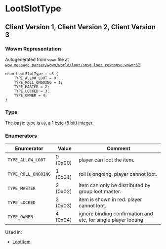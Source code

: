 # LootSlotType

## Client Version 1, Client Version 2, Client Version 3

### Wowm Representation

Autogenerated from `wowm` file at [`wow_message_parser/wowm/world/loot/smsg_loot_response.wowm:67`](https://github.com/gtker/wow_messages/tree/main/wow_message_parser/wowm/world/loot/smsg_loot_response.wowm#L67).

```rust,ignore
enum LootSlotType : u8 {
    TYPE_ALLOW_LOOT = 0;
    TYPE_ROLL_ONGOING = 1;
    TYPE_MASTER = 2;
    TYPE_LOCKED = 3;
    TYPE_OWNER = 4;
}
```
### Type
The basic type is `u8`, a 1 byte (8 bit) integer.
### Enumerators
| Enumerator | Value  | Comment |
| --------- | -------- | ------- |
| `TYPE_ALLOW_LOOT` | 0 (0x00) | player can loot the item. |
| `TYPE_ROLL_ONGOING` | 1 (0x01) | roll is ongoing. player cannot loot. |
| `TYPE_MASTER` | 2 (0x02) | item can only be distributed by group loot master. |
| `TYPE_LOCKED` | 3 (0x03) | item is shown in red. player cannot loot. |
| `TYPE_OWNER` | 4 (0x04) | ignore binding confirmation and etc, for single player looting |

Used in:
* [LootItem](lootitem.md)

